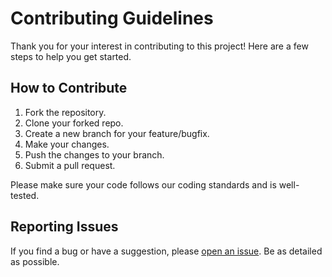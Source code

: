 # Contributing Guidelines

Thank you for your interest in contributing to this project! Here are a few steps to help you get started.

## How to Contribute

1. Fork the repository.
2. Clone your forked repo.
3. Create a new branch for your feature/bugfix.
4. Make your changes.
5. Push the changes to your branch.
6. Submit a pull request.

Please make sure your code follows our coding standards and is well-tested.

## Reporting Issues

If you find a bug or have a suggestion, please [open an issue](https://github.com/CodePawfect/mockzz-cli/issues). Be as detailed as possible.
